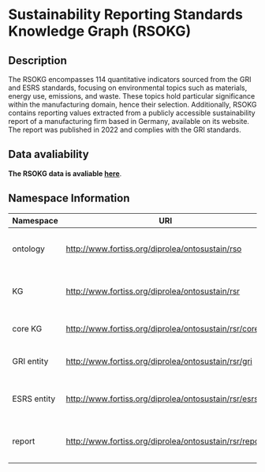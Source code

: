 # Sustainability Reporting Standards Knowledge Graph (RSOKG)

## Description

The RSOKG encompasses 114 quantitative indicators sourced from the GRI and ESRS standards, focusing on environmental topics such as materials, energy use, emissions, and waste. These topics hold particular significance within the manufacturing domain, hence their selection. Additionally, RSOKG contains reporting values extracted from a publicly accessible sustainability report of a manufacturing firm based in Germany, available on its website. The report was published in 2022 and complies with the GRI standards.


## Data avaliability

**The RSOKG data is avaliable [here](rso_examples_blinded.ttl)**.


## Namespace Information

| Namespace   | URI                                                  | Prefix | Comment                                           |
|-------------|------------------------------------------------------|--------|---------------------------------------------------|
| ontology    | http://www.fortiss.org/diprolea/ontosustain/rso     | rso    | sustainability reporting standards ontology       |
| KG          | http://www.fortiss.org/diprolea/ontosustain/rsr      | rsr    | sustainability reporting standards resources      |
| core KG     | http://www.fortiss.org/diprolea/ontosustain/rsr/core | core   | individuals from defined core                     |
| GRI entity  | http://www.fortiss.org/diprolea/ontosustain/rsr/gri  | gri    | individuals from the GRI standards                |
| ESRS entity | http://www.fortiss.org/diprolea/ontosustain/rsr/esrs | esrs   | individuals from the ESRS standards               |
| report      | http://www.fortiss.org/diprolea/ontosustain/rsr/report | report | individuals for specific organizational reports  |
